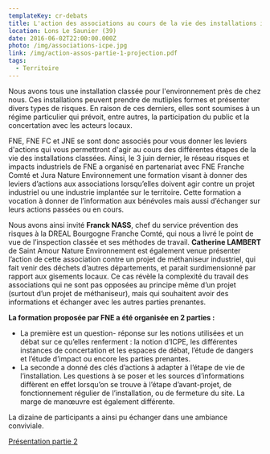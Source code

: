 ```yaml
---
templateKey: cr-debats
title: L'action des associations au cours de la vie des installations industrielles
location: Lons Le Saunier (39)
date: 2016-06-02T22:00:00.000Z
photo: /img/associations-icpe.jpg
link: /img/action-assos-partie-1-projection.pdf
tags:
  - Territoire
---
```

Nous avons tous une installation classée pour l'environnement près de chez nous. Ces installations peuvent prendre de mutliples formes et présenter divers types de risques. En raison de ces derniers, elles sont soumises à un régime particulier qui prévoit, entre autres, la participation du public et la concertation avec les acteurs locaux.

FNE, FNE FC et JNE se sont donc associés pour vous donner les leviers d'actions qui vous permettront d'agir au cours des différentes étapes de la vie des installations classées. Ainsi, le 3 juin dernier, le réseau risques et impacts industriels de FNE a organisé en partenariat avec FNE Franche Comté et Jura Nature Environnement une formation visant à donner des leviers d’actions aux associations lorsqu’elles doivent agir contre un projet industriel ou une industrie implantée sur le territoire. Cette formation a vocation à donner de l’information aux bénévoles mais aussi d’échanger sur leurs actions passées ou en cours.

Nous avons ainsi invité **Franck NASS**, chef du service prévention des risques à la DREAL Bourgogne Franche Comté, qui nous a livré le point de vue de l’inspection classée et ses méthodes de travail. **Catherine LAMBERT** de Saint Amour Nature Environnement est également venue présenter l’action de cette association contre un projet de méthaniseur industriel, qui fait venir des déchets d’autres départements, et parait surdimensionné par rapport aux gisements locaux. Ce cas révèle la complexité du travail des associations qui ne sont pas opposées au principe même d’un projet (surtout d’un projet de méthaniseur), mais qui souhaitent avoir des informations et échanger avec les autres parties prenantes.

**La formation proposée par FNE a été organisée en 2 parties :**

* La première est un question- réponse sur les notions utilisées et un débat sur ce qu’elles renferment : la notion d’ICPE, les différentes instances de concertation et les espaces de débat, l’étude de dangers et l’étude d’impact ou encore les parties prenantes.
* La seconde a donné des clés d’actions à adapter à l’étape de vie de l’installation. Les questions à se poser et les sources d’informations diffèrent en effet lorsqu’on se trouve à l’étape d’avant-projet, de fonctionnement régulier de l’installation, ou de fermeture du site. La marge de manœuvre est également différente.

La dizaine de participants a ainsi pu échanger dans une ambiance conviviale.

<a href="/img/action-assos-partie-2.pdf" target="_blank">Présentation partie 2</a>
